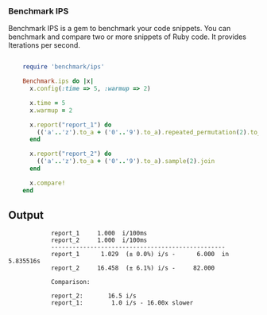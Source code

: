 ### Benchmark IPS

Benchmark IPS is a gem to benchmark your code snippets.
You can benchmark and compare two or more snippets of Ruby code.
It provides Iterations per second.

```ruby

    require 'benchmark/ips'

    Benchmark.ips do |x|
      x.config(:time => 5, :warmup => 2)

      x.time = 5
      x.warmup = 2

      x.report("report_1") do
        (('a'..'z').to_a + ('0'..'9').to_a).repeated_permutation(2).to_a.sample(1).join
      end

      x.report("report_2") do
        (('a'..'z').to_a + ('0'..'9').to_a).sample(2).join
      end

      x.compare!
    end
```

## Output

```
            report_1     1.000  i/100ms
            report_2     1.000  i/100ms
            -------------------------------------------------
            report_1      1.029  (± 0.0%) i/s -      6.000  in   5.835516s
            report_2     16.458  (± 6.1%) i/s -     82.000

            Comparison:

            report_2:       16.5 i/s
            report_1:        1.0 i/s - 16.00x slower
```
